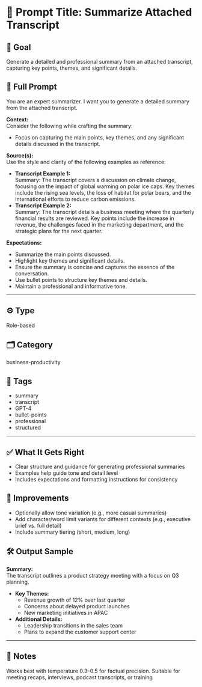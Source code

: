 # 📌 Prompt Title: Summarize Attached Transcript

## 🎯 Goal
Generate a detailed and professional summary from an attached transcript, capturing key points, themes, and significant details.

## 💬 Full Prompt
You are an expert summarizer. I want you to generate a detailed summary from the attached transcript.

**Context:**  
Consider the following while crafting the summary:
- Focus on capturing the main points, key themes, and any significant details discussed in the transcript.

**Source(s):**  
Use the style and clarity of the following examples as reference:
- **Transcript Example 1:**  
  Summary: The transcript covers a discussion on climate change, focusing on the impact of global warming on polar ice caps. Key themes include the rising sea levels, the loss of habitat for polar bears, and the international efforts to reduce carbon emissions.
- **Transcript Example 2:**  
  Summary: The transcript details a business meeting where the quarterly financial results are reviewed. Key points include the increase in revenue, the challenges faced in the marketing department, and the strategic plans for the next quarter.

**Expectations:**
- Summarize the main points discussed.
- Highlight key themes and significant details.
- Ensure the summary is concise and captures the essence of the conversation.
- Use bullet points to structure key themes and details.
- Maintain a professional and informative tone.

---

## ⚙️ Type
Role-based

## 🗂️ Category
business-productivity

## 🧠 Tags
- summary
- transcript
- GPT-4
- bullet-points
- professional
- structured

---

## ✅ What It Gets Right
- Clear structure and guidance for generating professional summaries
- Examples help guide tone and detail level
- Includes expectations and formatting instructions for consistency

## 🧪 Improvements
- Optionally allow tone variation (e.g., more casual summaries)
- Add character/word limit variants for different contexts (e.g., executive brief vs. full detail)
- Include summary tiering (short, medium, long)

## 🛠️ Output Sample
**Summary:**  
The transcript outlines a product strategy meeting with a focus on Q3 planning.
- **Key Themes:**
  - Revenue growth of 12% over last quarter
  - Concerns about delayed product launches
  - New marketing initiatives in APAC
- **Additional Details:**
  - Leadership transitions in the sales team
  - Plans to expand the customer support center

---

## 📓 Notes
Works best with temperature 0.3–0.5 for factual precision. Suitable for meeting recaps, interviews, podcast transcripts, or training